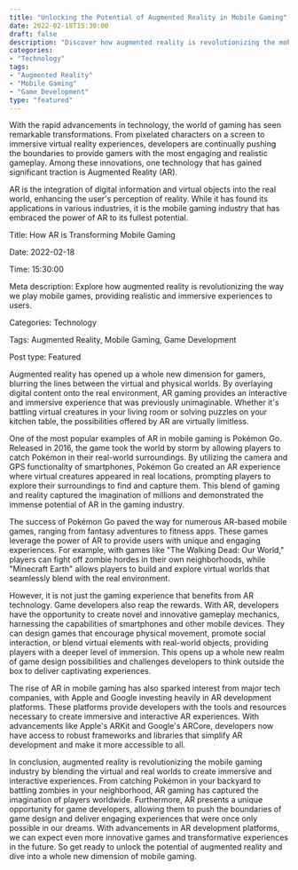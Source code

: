 ```yaml
--- 
title: "Unlocking the Potential of Augmented Reality in Mobile Gaming"
date: 2022-02-18T15:30:00
draft: false
description: "Discover how augmented reality is revolutionizing the mobile gaming industry and what it means for gamers and developers alike."
categories:
- "Technology"
tags:
- "Augmented Reality"
- "Mobile Gaming"
- "Game Development"
type: "featured"
---
```


With the rapid advancements in technology, the world of gaming has seen remarkable transformations. From pixelated characters on a screen to immersive virtual reality experiences, developers are continually pushing the boundaries to provide gamers with the most engaging and realistic gameplay. Among these innovations, one technology that has gained significant traction is Augmented Reality (AR).

AR is the integration of digital information and virtual objects into the real world, enhancing the user's perception of reality. While it has found its applications in various industries, it is the mobile gaming industry that has embraced the power of AR to its fullest potential.

Title: How AR is Transforming Mobile Gaming

Date: 2022-02-18

Time: 15:30:00

Meta description: Explore how augmented reality is revolutionizing the way we play mobile games, providing realistic and immersive experiences to users.

Categories: Technology

Tags: Augmented Reality, Mobile Gaming, Game Development

Post type: Featured

Augmented reality has opened up a whole new dimension for gamers, blurring the lines between the virtual and physical worlds. By overlaying digital content onto the real environment, AR gaming provides an interactive and immersive experience that was previously unimaginable. Whether it's battling virtual creatures in your living room or solving puzzles on your kitchen table, the possibilities offered by AR are virtually limitless.

One of the most popular examples of AR in mobile gaming is Pokémon Go. Released in 2016, the game took the world by storm by allowing players to catch Pokémon in their real-world surroundings. By utilizing the camera and GPS functionality of smartphones, Pokémon Go created an AR experience where virtual creatures appeared in real locations, prompting players to explore their surroundings to find and capture them. This blend of gaming and reality captured the imagination of millions and demonstrated the immense potential of AR in the gaming industry.

The success of Pokémon Go paved the way for numerous AR-based mobile games, ranging from fantasy adventures to fitness apps. These games leverage the power of AR to provide users with unique and engaging experiences. For example, with games like "The Walking Dead: Our World," players can fight off zombie hordes in their own neighborhoods, while "Minecraft Earth" allows players to build and explore virtual worlds that seamlessly blend with the real environment.

However, it is not just the gaming experience that benefits from AR technology. Game developers also reap the rewards. With AR, developers have the opportunity to create novel and innovative gameplay mechanics, harnessing the capabilities of smartphones and other mobile devices. They can design games that encourage physical movement, promote social interaction, or blend virtual elements with real-world objects, providing players with a deeper level of immersion. This opens up a whole new realm of game design possibilities and challenges developers to think outside the box to deliver captivating experiences.

The rise of AR in mobile gaming has also sparked interest from major tech companies, with Apple and Google investing heavily in AR development platforms. These platforms provide developers with the tools and resources necessary to create immersive and interactive AR experiences. With advancements like Apple's ARKit and Google's ARCore, developers now have access to robust frameworks and libraries that simplify AR development and make it more accessible to all.

In conclusion, augmented reality is revolutionizing the mobile gaming industry by blending the virtual and real worlds to create immersive and interactive experiences. From catching Pokémon in your backyard to battling zombies in your neighborhood, AR gaming has captured the imagination of players worldwide. Furthermore, AR presents a unique opportunity for game developers, allowing them to push the boundaries of game design and deliver engaging experiences that were once only possible in our dreams. With advancements in AR development platforms, we can expect even more innovative games and transformative experiences in the future. So get ready to unlock the potential of augmented reality and dive into a whole new dimension of mobile gaming.
